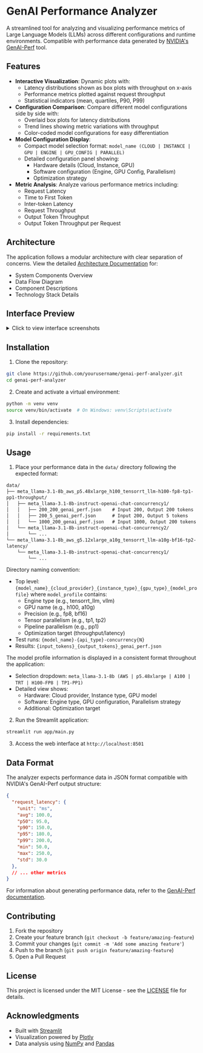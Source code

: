 # GenAI Performance Analyzer

A streamlined tool for analyzing and visualizing performance metrics of Large Language Models (LLMs) across different configurations and runtime environments. Compatible with performance data generated by [NVIDIA's GenAI-Perf](https://github.com/triton-inference-server/perf_analyzer/tree/main/genai-perf) tool.

## Features

- **Interactive Visualization**: Dynamic plots with:
  - Latency distributions shown as box plots with throughput on x-axis
  - Performance metrics plotted against request throughput
  - Statistical indicators (mean, quartiles, P90, P99)
- **Configuration Comparison**: Compare different model configurations side by side with:
  - Overlaid box plots for latency distributions
  - Trend lines showing metric variations with throughput
  - Color-coded model configurations for easy differentiation
- **Model Configuration Display**:
  - Compact model selection format: `model_name (CLOUD | INSTANCE | GPU | ENGINE | GPU_CONFIG | PARALLEL)`
  - Detailed configuration panel showing:
    - Hardware details (Cloud, Instance, GPU)
    - Software configuration (Engine, GPU Config, Parallelism)
    - Optimization strategy
- **Metric Analysis**: Analyze various performance metrics including:
  - Request Latency
  - Time to First Token
  - Inter-token Latency
  - Request Throughput
  - Output Token Throughput
  - Output Token Throughput per Request

## Architecture

The application follows a modular architecture with clear separation of concerns. View the detailed [Architecture Documentation](docs/architecture.md) for:
- System Components Overview
- Data Flow Diagram
- Component Descriptions
- Technology Stack Details

## Interface Preview

<details>
<summary>Click to view interface screenshots</summary>

### Latency Distribution View
![Latency Distribution](docs/images/latency_distribution.png)
*Analyze latency distributions across different token configurations with interactive box plots and statistical insights*

### Model Comparison View
![Model Comparison](docs/images/model_comparison.png)
*Compare performance metrics between different model configurations and concurrency levels*

### Overall Interface
![Overall UI](docs/images/overall_ui.png)
*Complete interface with sidebar controls and metric visualization panels*

</details>

## Installation

1. Clone the repository:
```bash
git clone https://github.com/yourusername/genai-perf-analyzer.git
cd genai-perf-analyzer
```

2. Create and activate a virtual environment:
```bash
python -m venv venv
source venv/bin/activate  # On Windows: venv\Scripts\activate
```

3. Install dependencies:
```bash
pip install -r requirements.txt
```

## Usage

1. Place your performance data in the `data/` directory following the expected format:
```
data/
├── meta_llama-3.1-8b_aws_p5.48xlarge_h100_tensorrt_llm-h100-fp8-tp1-pp1-throughput/
│   ├── meta_llama-3.1-8b-instruct-openai-chat-concurrency1/
│   │   ├── 200_200_genai_perf.json    # Input 200, Output 200 tokens
│   │   ├── 200_5_genai_perf.json      # Input 200, Output 5 tokens
│   │   └── 1000_200_genai_perf.json   # Input 1000, Output 200 tokens
│   └── meta_llama-3.1-8b-instruct-openai-chat-concurrency2/
│       └── ...
└── meta_llama-3.1-8b_aws_g5.12xlarge_a10g_tensorrt_llm-a10g-bf16-tp2-latency/
    └── meta_llama-3.1-8b-instruct-openai-chat-concurrency1/
        └── ...
```

Directory naming convention:
- Top level: `{model_name}_{cloud_provider}_{instance_type}_{gpu_type}_{model_profile}`
  where `model_profile` contains:
  - Engine type (e.g., tensorrt_llm, vllm)
  - GPU name (e.g., h100, a10g)
  - Precision (e.g., fp8, bf16)
  - Tensor parallelism (e.g., tp1, tp2)
  - Pipeline parallelism (e.g., pp1)
  - Optimization target (throughput/latency)
- Test runs: `{model_name}-{api_type}-concurrency{N}`
- Results: `{input_tokens}_{output_tokens}_genai_perf.json`

The model profile information is displayed in a consistent format throughout the application:
- Selection dropdown: `meta_llama-3.1-8b (AWS | p5.48xlarge | A100 | TRT | H100-FP8 | TP1-PP1)`
- Detailed view shows:
  - Hardware: Cloud provider, Instance type, GPU model
  - Software: Engine type, GPU configuration, Parallelism strategy
  - Additional: Optimization target

2. Run the Streamlit application:
```bash
streamlit run app/main.py
```

3. Access the web interface at `http://localhost:8501`

## Data Format

The analyzer expects performance data in JSON format compatible with NVIDIA's GenAI-Perf output structure:

```json
{
  "request_latency": {
    "unit": "ms",
    "avg": 100.0,
    "p50": 95.0,
    "p90": 150.0,
    "p95": 180.0,
    "p99": 200.0,
    "min": 50.0,
    "max": 250.0,
    "std": 30.0
  },
  // ... other metrics
}
```

For information about generating performance data, refer to the [GenAI-Perf documentation](https://github.com/triton-inference-server/perf_analyzer/tree/main/genai-perf).

## Contributing

1. Fork the repository
2. Create your feature branch (`git checkout -b feature/amazing-feature`)
3. Commit your changes (`git commit -m 'Add some amazing feature'`)
4. Push to the branch (`git push origin feature/amazing-feature`)
5. Open a Pull Request

## License

This project is licensed under the MIT License - see the [LICENSE](LICENSE) file for details.

## Acknowledgments

- Built with [Streamlit](https://streamlit.io/)
- Visualization powered by [Plotly](https://plotly.com/)
- Data analysis using [NumPy](https://numpy.org/) and [Pandas](https://pandas.pydata.org/)